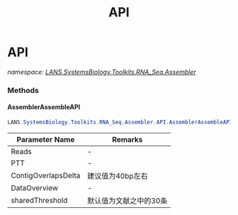﻿---
title: API
---

# API
_namespace: [LANS.SystemsBiology.Toolkits.RNA_Seq.Assembler](N-LANS.SystemsBiology.Toolkits.RNA_Seq.Assembler.html)_



### Methods

#### AssemblerAssembleAPI
```csharp
LANS.SystemsBiology.Toolkits.RNA_Seq.Assembler.API.AssemblerAssembleAPI(System.Collections.Generic.IEnumerable{LANS.SystemsBiology.SequenceModel.NucleotideModels.Contig},LANS.SystemsBiology.Assembly.NCBI.GenBank.TabularFormat.PTT,System.Int32,Microsoft.VisualBasic.DocumentFormat.Csv.DocumentStream.File@,System.Int32,System.Int32)
```


|Parameter Name|Remarks|
|--------------|-------|
|Reads|-|
|PTT|-|
|ContigOverlapsDelta|建议值为40bp左右|
|DataOverview|-|
|sharedThreshold|默认值为文献之中的30条|





